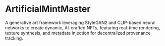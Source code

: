 # ArtificialMintMaster
A generative art framework leveraging StyleGAN2 and CLIP-based neural networks to create dynamic, AI-crafted NFTs, featuring real-time rendering, texture synthesis, and metadata injection for decentralized provenance tracking.
